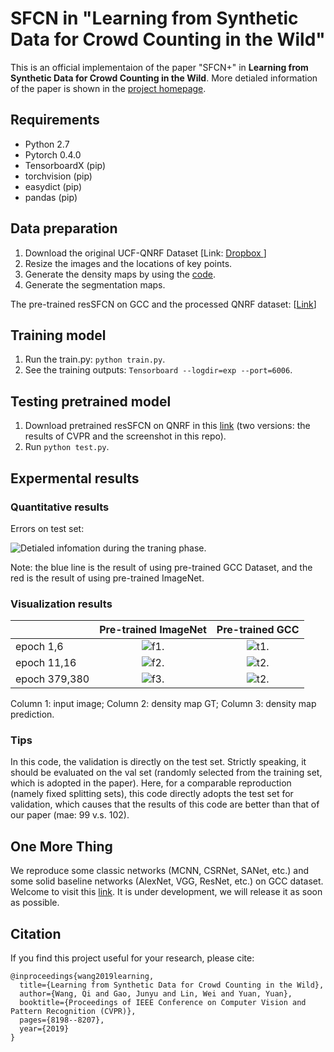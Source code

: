 # SFCN in "Learning from Synthetic Data for Crowd Counting in the Wild"

This is an official implementaion of the paper "SFCN+" in **Learning from Synthetic Data for Crowd Counting in the Wild**. More detialed information of the paper is shown in the [project homepage](https://gjy3035.github.io/GCC-CL/).


##  Requirements
- Python 2.7
- Pytorch 0.4.0 
- TensorboardX (pip)
- torchvision  (pip)
- easydict (pip)
- pandas  (pip)


## Data preparation
1. Download the original UCF-QNRF Dataset [Link: [Dropbox ](http://crcv.ucf.edu/data/ucf-qnrf/)]
2. Resize the images and the locations of key points. 
3. Generate the density maps by using the [code](https://github.com/aachenhang/crowdcount-mcnn/tree/master/data_preparation).
4. Generate the segmentation maps.

The pre-trained resSFCN on GCC and the processed QNRF dataset: [[Link](https://mailnwpueducn-my.sharepoint.com/:f:/g/personal/gjy3035_mail_nwpu_edu_cn/EjgL9bSXYO1GvgdLIigURQUBPZ2GMDmPpF71JZTBtWj_jA?e=VAWhFB)]

## Training model
1. Run the train.py: ```python train.py```.
2. See the training outputs: ```Tensorboard --logdir=exp --port=6006```.

## Testing pretrained model
1. Download pretrained resSFCN on QNRF in this [link](https://mailnwpueducn-my.sharepoint.com/:f:/g/personal/gjy3035_mail_nwpu_edu_cn/EjgL9bSXYO1GvgdLIigURQUBPZ2GMDmPpF71JZTBtWj_jA) (two versions: the results of CVPR and the screenshot in this repo).
2. Run ```python test.py```.

## Expermental results

### Quantitative results

Errors on test set:

![Detialed infomation during the traning phase.](./img/loss.png "errors")

Note: the blue line is the result of using pre-trained GCC Dataset, and the red is the result of using pre-trained ImageNet. 
 
 
### Visualization results

|   | Pre-trained ImageNet | Pre-trained GCC | 
|------|:------:|:------:|
| epoch 1,6|![f1.](./img/f1.png "f1") | ![t1.](./img/t1.png "t1") | 
| epoch 11,16 |![f2.](./img/f2.png "f2") | ![t2.](./img/t2.png "t2") | 
| epoch 379,380 |![f3.](./img/f3.png "f3") | ![t2.](./img/t3.png "t2") | 

Column 1: input image; Column 2: density map GT; Column 3: density map prediction.

### Tips
In this code, the validation is directly on the test set. Strictly speaking, it should be evaluated on the val set (randomly selected from the training set, which is adopted in the paper). Here, for a comparable reproduction (namely fixed splitting sets), this code directly adopts the test set for validation, which causes that the results of this code are better than that of our paper (mae: 99 v.s. 102).

## One More Thing

We reproduce some classic networks (MCNN, CSRNet, SANet, etc.) and some solid baseline networks (AlexNet, VGG, ResNet, etc.) on GCC dataset. Welcome to visit this [link](https://github.com/gjy3035/C-3-Framework). It is under development, we will release it as soon as possible.

## Citation
If you find this project useful for your research, please cite:
```
@inproceedings{wang2019learning,
  title={Learning from Synthetic Data for Crowd Counting in the Wild},
  author={Wang, Qi and Gao, Junyu and Lin, Wei and Yuan, Yuan},
  booktitle={Proceedings of IEEE Conference on Computer Vision and Pattern Recognition (CVPR)},
  pages={8198--8207},
  year={2019}
}
```



